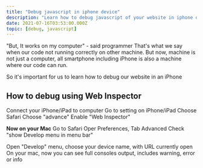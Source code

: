 ```yaml
---
title: "Debug javascript in iphone device"
description: "Learn how to debug javascript of your website in iphone device from your mac to see console result error or warning"
date: 2021-07-16T03:53:00.000Z
topic: [debug, javascript]
---
```

"But, It works on my computer" - said programmer
That's what we say when our code not running correctly on other machine. But now, machine is not just a computer, all smartphone including iPhone is also a machine where our code can run. 

So it's important for us to learn how to debug our website in an iPhone


## How to debug using Web Inspector

Connect your iPhone/iPad to computer
Go to setting on iPhone/iPad
Choose Safari
Choose "advance"
Enable "Web Inspector"

**Now on your Mac**
Go to Safari
Oper Preferences, Tab Advanced
Check "show Develop menu in menu bar"

Open "Develop" menu, choose your device name, with URL currently open
On your mac, now you can see full consoles output, includes warning, error or info


